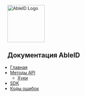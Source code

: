 <p style="margin-left: 15px;">
  <img src="/assets/logo.png" alt="AbleID Logo" width="120">
</p>

<h2 style="margin-left: 15px;">Документация AbleID</h2>

- [Главная](/)
- [Методы API](methods.md)
	- [Хуки](hooks.md)
- [SDK](sdk.md)
- [Коды ошибок](errors.md)